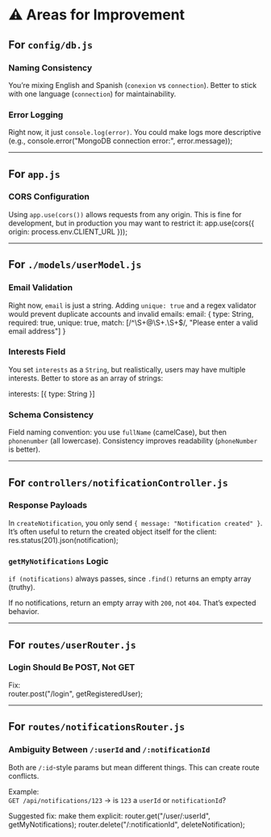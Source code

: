 # ⚠️ Areas for Improvement

## For `config/db.js`

### Naming Consistency
You’re mixing English and Spanish (`conexion` vs `connection`). Better to stick with one language (`connection`) for maintainability.

### Error Logging
Right now, it just `console.log(error)`. You could make logs more descriptive (e.g., console.error("MongoDB connection error:", error.message));


---

## For `app.js`

### CORS Configuration
Using `app.use(cors())` allows requests from any origin. This is fine for development, but in production you may want to restrict it: app.use(cors({ origin: process.env.CLIENT_URL }));  

---

## For `./models/userModel.js`

### Email Validation
Right now, `email` is just a string. Adding `unique: true` and a regex validator would prevent duplicate accounts and invalid emails:
email: {
type: String,
required: true,
unique: true,
match: [/^\S+@\S+.\S+$/, "Please enter a valid email address"]
}



### Interests Field
You set `interests` as a `String`, but realistically, users may have multiple interests. Better to store as an array of strings:

interests: [{ type: String }]



### Schema Consistency
Field naming convention: you use `fullName` (camelCase), but then `phonenumber` (all lowercase). Consistency improves readability (`phoneNumber` is better).

---

## For `controllers/notificationController.js`

### Response Payloads
In `createNotification`, you only send `{ message: "Notification created" }`.  
It’s often useful to return the created object itself for the client: res.status(201).json(notification);  



### `getMyNotifications` Logic
`if (notifications)` always passes, since `.find()` returns an empty array (truthy).  

If no notifications, return an empty array with `200`, not `404`. That’s expected behavior.

---

## For `routes/userRouter.js`

### Login Should Be POST, Not GET
Fix:  
router.post("/login", getRegisteredUser);



---

## For `routes/notificationsRouter.js`

### Ambiguity Between `/:userId` and `/:notificationId`
Both are `/:id`-style params but mean different things. This can create route conflicts.  

Example:  
`GET /api/notifications/123` → is `123` a `userId` or `notificationId`?  

Suggested fix: make them explicit:
router.get("/user/:userId", getMyNotifications);
router.delete("/:notificationId", deleteNotification);